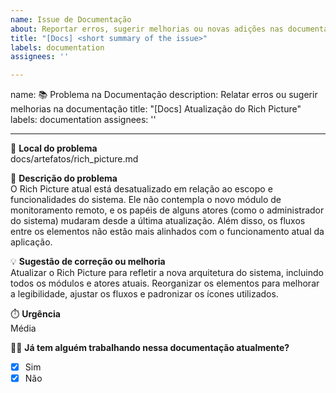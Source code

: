 ```yaml
---
name: Issue de Documentação
about: Reportar erros, sugerir melhorias ou novas adições nas documentações
title: "[Docs] <short summary of the issue>"
labels: documentation
assignees: ''

---
```


name: 📚 Problema na Documentação
description: Relatar erros ou sugerir melhorias na documentação
title: "[Docs] Atualização do Rich Picture"
labels: documentation
assignees: ''

---

📍 **Local do problema**  
docs/artefatos/rich_picture.md

📝 **Descrição do problema**  
O Rich Picture atual está desatualizado em relação ao escopo e funcionalidades do sistema. Ele não contempla o novo módulo de monitoramento remoto, e os papéis de alguns atores (como o administrador do sistema) mudaram desde a última atualização. Além disso, os fluxos entre os elementos não estão mais alinhados com o funcionamento atual da aplicação.

💡 **Sugestão de correção ou melhoria**  
Atualizar o Rich Picture para refletir a nova arquitetura do sistema, incluindo todos os módulos e atores atuais. Reorganizar os elementos para melhorar a legibilidade, ajustar os fluxos e padronizar os ícones utilizados.

⏱️ **Urgência**  
Média

🙋‍♂️ **Já tem alguém trabalhando nessa documentação atualmente?**  
- [x] Sim
- [x] Não
